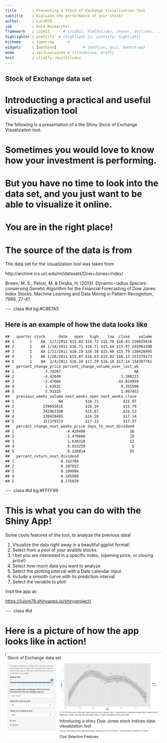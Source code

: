 ```yaml
---
title       : Presenting a Stock of Exchange Visualization Tool
subtitle    : Evaluate the performance of your stock!
author      : LuisM78
job         : Data Researcher
framework   : io2012      # {io2012, html5slides, shower, dzslides, ...}
highlighter : prettify  # {highlight.js, prettify, highlight}
hitheme     : tomorrow      # 
widgets     : [mathjax]            # {mathjax, quiz, bootstrap}
mode        : selfcontained # {standalone, draft}
knit        : slidify::knit2slides
---
```



## Stock of Exchange data set
# Introducting a practical and useful visualization tool

<p>The following is a presentation of a the Shiny Stock of Exchange Visualization tool.</p>
 
<h1> Sometimes you would love to know how your investment is performing.</h1>
<h1> <p> </p> </h1>
<h1> But you have no time to look into the data set, and you just want to be able to visualize it online. </h1>
<h1> <p> </p> </h1>
<h1> <p> </p> </h1>
<h1> <p> </p> </h1>
<h1> You are in the right place! </h1>
<h1> <p> </p> </h1>

<h1> The source of the data is from </h1>

<p> 
The data set for the visualization tool was taken from </p>

<p>http://archive.ics.uci.edu/ml/datasets/Dow+Jones+Index/</p>

<p>
Brown, M. S., Pelosi, M. & Dirska, H. (2013). Dynamic-radius Species-conserving Genetic Algorithm for
the Financial Forecasting of Dow Jones Index Stocks. Machine Learning and Data Mining in Pattern
Recognition, 7988, 27-41. </p>

--- .class #id bg:#CBE7A5

## Here is an example of how the data looks like ##




```
##   quarter stock      date   open   high    low  close    volume
## 1       1    AA  1/7/2011 $15.82 $16.72 $15.78 $16.42 239655616
## 2       1    AA 1/14/2011 $16.71 $16.71 $15.64 $15.97 242963398
## 3       1    AA 1/21/2011 $16.19 $16.38 $15.60 $15.79 138428495
## 4       1    AA 1/28/2011 $15.87 $16.63 $15.82 $16.13 151379173
## 5       1    AA  2/4/2011 $16.18 $17.39 $16.18 $17.14 154387761
##   percent_change_price percent_change_volume_over_last_wk
## 1              3.79267                                 NA
## 2             -4.42849                           1.380223
## 3             -2.47066                         -43.024959
## 4              1.63831                           9.355500
## 5              5.93325                           1.987452
##   previous_weeks_volume next_weeks_open next_weeks_close
## 1                    NA          $16.71           $15.97
## 2             239655616          $16.19           $15.79
## 3             242963398          $15.87           $16.13
## 4             138428495          $16.18           $17.14
## 5             151379173          $17.33           $17.37
##   percent_change_next_weeks_price days_to_next_dividend
## 1                       -4.428490                    26
## 2                       -2.470660                    19
## 3                        1.638310                    12
## 4                        5.933250                     5
## 5                        0.230814                    97
##   percent_return_next_dividend
## 1                     0.182704
## 2                     0.187852
## 3                     0.189994
## 4                     0.185989
## 5                     0.175029
```

--- .class #id bg:#FFFF99

# This is what you can do with the Shiny App!

Some cools features of the tool, to analyze the previous data!

1. Visualize the data right away in a beautiful ggplot format!
2. Select from a pool of your avaible stocks.
3. I bet you are interested in a specific index, (opening price, or closing price!)
4. Select how much data you want to analyze
5. Select the plotting interval with a Date calendar input.
6. Include a smooth curve with its prediction interval
7. Select the variable to plot!

Visit the app at:

https://luism78.shinyapps.io/shinyproject/

--- .class #id 

# Here is a picture of how the app looks like in action!

<img src="shinyapp_LUIS.png" />


